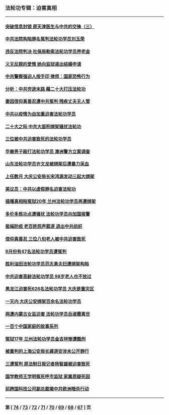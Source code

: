 ### 法轮功专辑：迫害真相
---
#### [突破信息封锁 原天津医生与中共的交锋（三）](../../pages/nf4379/n13849718.md?10240430) 
#### [中共法院构陷罪名冤判法轮功学员刘玉荣](../../pages/nf4379/n13850139.md?10240430) 
#### [违反法院判决 社保局勒索法轮功学员养老金](../../pages/nf4379/n13847343.md?10240430) 
#### [义无反顾的爱情 她向监狱递出结婚申请](../../pages/nf4379/n13849716.md?10240430) 
#### [中共警察强迫人按手印 律师：国家恐怖行为](../../pages/nf4379/n13848797.md?10240430) 
#### [分析：中共穷途末路 藉二十大打压法轮功](../../pages/nf4379/n13847577.md?10240430) 
#### [妻因信仰真善忍遭中共冤判 残疾丈夫无人管](../../pages/nf4379/n13844598.md?10240430) 
#### [中共以疫情为由加重迫害法轮功学员](../../pages/nf4379/n13845591.md?10240430) 
#### [二十大之际 中共大面积绑架骚扰法轮功](../../pages/nf4379/n13846381.md?10240430) 
#### [三位被中共迫害致死的法轮功学员](../../pages/nf4379/n13843974.md?10240430) 
#### [华裔男子殴打法轮功学员 澳洲警方立案调查](../../pages/nf4379/n13843606.md?10240430) 
#### [山东法轮功学员许文龙被绑架后遭暴力采血](../../pages/nf4379/n13842524.md?10240430) 
#### [上任数月 大庆公安局长宋鸿源发动三起大绑架](../../pages/nf4379/n13841775.md?10240430) 
#### [美议员：中共以虚假罪名迫害法轮功](../../pages/nf4379/n13841083.md?10240430) 
#### [插播真相陷冤狱20年 兰州法轮功学员再遭绑架](../../pages/nf4379/n13840946.md?10240430) 
#### [多伦多炼功点遭骚扰 法轮功学员向加国报警](../../pages/nf4379/n13840401.md?10240430) 
#### [极端防疫 老百姓怨声载道 退出中共组织](../../pages/nf4379/n13840058.md?10240430) 
#### [信仰真善忍 三位八旬老人被中共迫害致死](../../pages/nf4379/n13838655.md?10240430) 
#### [9月份有47名法轮功学员遭冤判](../../pages/nf4379/n13839495.md?10240430) 
#### [胜利油田法轮功学员范志勇夫妇遭绑架构陷](../../pages/nf4379/n13838044.md?10240430) 
#### [中共迫害高龄法轮功学员 98岁老人也不放过](../../pages/nf4379/n13836765.md?10240430) 
#### [黑龙江迫害死626名法轮功学员 大庆是重灾区](../../pages/nf4379/n13836247.md?10240430) 
#### [一天内 大庆公安绑架百余名法轮功学员](../../pages/nf4379/n13835359.md?10240430) 
#### [两遭内蒙古女监迫害 法轮功学员岳淑霞离世](../../pages/nf4379/n13834576.md?10240430) 
#### [一百个中国家庭的故事系列](../../pages/nf4379/n13833308.md?10240430) 
#### [冤狱17年 兰州法轮功学员金吉林惨遭酷刑](../../pages/nf4379/n13832422.md?10240430) 
#### [被重判的上海公安局长龚道安涉未公开罪行](../../pages/nf4379/n13831922.md?10240430) 
#### [三遭冤判 原法制日报记者杨智雄被迫害致死](../../pages/nf4379/n13830419.md?10240430) 
#### [国学教师王学明冤死呼市监狱 家属质疑死因](../../pages/nf4379/n13831866.md?10240430) 
#### [前跨国科技公司副总裁揭中共欧洲暗杀行动](../../pages/nf4379/n13827561.md?10240430) 

---
#### 第 [ [74](./74.md?10240430) / [73](./73.md?10240430) / [72](./72.md?10240430) / [71](./71.md?10240430) / [70](./70.md?10240430) / [69](./69.md?10240430) / [68](./68.md?10240430) / [67](./67.md?10240430) ] 页
